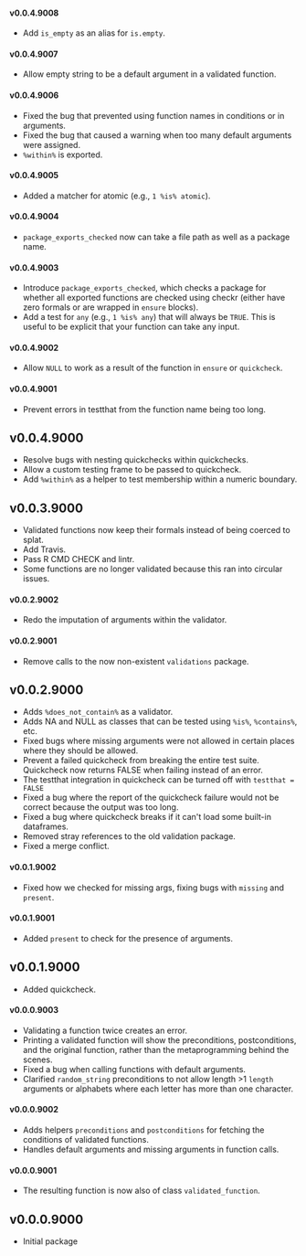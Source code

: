 #### v0.0.4.9008

* Add `is_empty` as an alias for `is.empty`.

#### v0.0.4.9007

* Allow empty string to be a default argument in a validated function.

#### v0.0.4.9006

* Fixed the bug that prevented using function names in conditions or in arguments.
* Fixed the bug that caused a warning when too many default arguments were assigned.
* `%within%` is exported.

#### v0.0.4.9005

* Added a matcher for atomic (e.g., `1 %is% atomic`).

#### v0.0.4.9004

* `package_exports_checked` now can take a file path as well as a package name.

#### v0.0.4.9003

* Introduce `package_exports_checked`, which checks a package for whether all exported functions are checked using checkr (either have zero formals or are wrapped in `ensure` blocks).
* Add a test for `any` (e.g., `1 %is% any`) that will always be `TRUE`. This is useful to be explicit that your function can take any input.

#### v0.0.4.9002

* Allow `NULL` to work as a result of the function in `ensure` or `quickcheck`.

#### v0.0.4.9001


* Prevent errors in testthat from the function name being too long.

## v0.0.4.9000

* Resolve bugs with nesting quickchecks within quickchecks.
* Allow a custom testing frame to be passed to quickcheck.
* Add `%within%` as a helper to test membership within a numeric boundary.


## v0.0.3.9000

* Validated functions now keep their formals instead of being coerced to splat.
* Add Travis.
* Pass R CMD CHECK and lintr.
* Some functions are no longer validated because this ran into circular issues.

#### v0.0.2.9002

* Redo the imputation of arguments within the validator.

#### v0.0.2.9001

* Remove calls to the now non-existent `validations` package.

## v0.0.2.9000

* Adds `%does_not_contain%` as a validator.
* Adds NA and NULL as classes that can be tested using `%is%`, `%contains%`, etc.
* Fixed bugs where missing arguments were not allowed in certain places where they should be allowed.
* Prevent a failed quickcheck from breaking the entire test suite. Quickcheck now returns FALSE when failing instead of an error.
* The testthat integration in quickcheck can be turned off with `testthat = FALSE`
* Fixed a bug where the report of the quickcheck failure would not be correct because the output was too long.
* Fixed a bug where quickcheck breaks if it can't load some built-in dataframes.
* Removed stray references to the old validation package.
* Fixed a merge conflict.


#### v0.0.1.9002

* Fixed how we checked for missing args, fixing bugs with `missing` and `present`.

#### v0.0.1.9001

* Added `present` to check for the presence of arguments.

## v0.0.1.9000

* Added quickcheck.


#### v0.0.0.9003

* Validating a function twice creates an error.
* Printing a validated function will show the preconditions, postconditions, and the original function, rather than the metaprogramming behind the scenes.
* Fixed a bug when calling functions with default arguments.
* Clarified `random_string` preconditions to not allow length >1 `length` arguments or alphabets where each letter has more than one character.

#### v0.0.0.9002

* Adds helpers `preconditions` and `postconditions` for fetching the conditions of validated functions.
* Handles default arguments and missing arguments in function calls.

#### v0.0.0.9001

* The resulting function is now also of class `validated_function`.

## v0.0.0.9000

* Initial package
